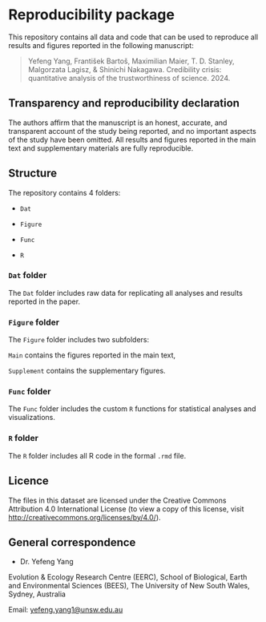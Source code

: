# Reproducibility package

This repository contains all data and code that can be used to reproduce all results and figures reported in the following manuscript:

> Yefeng Yang, František Bartoš, Maximilian Maier, T. D. Stanley, Malgorzata Lagisz, & Shinichi Nakagawa. Credibility crisis: quantitative analysis of the trustworthiness of science. 2024.

## Transparency and reproducibility declaration

The authors affirm that the manuscript is an honest, accurate, and transparent account of the study being reported, and no important
aspects of the study have been omitted. All results and figures reported in the main text and supplementary materials are fully reproducible.

## Structure

The repository contains 4 folders:

- `Dat`

- `Figure`

- `Func`

- `R`
 
### `Dat` folder

The `Dat` folder includes raw data for replicating all analyses and results reported in the paper.

### `Figure` folder

The `Figure` folder includes two subfolders:

`Main` contains the figures reported in the main text,

`Supplement` contains the supplementary figures.

### `Func` folder

The `Func` folder includes the custom `R` functions for statistical analyses and visualizations.

### `R` folder

The `R` folder includes all R code in the formal `.rmd` file.

## Licence

The files in this dataset are licensed under the Creative Commons Attribution 4.0 International License (to view a copy of this license, visit http://creativecommons.org/licenses/by/4.0/).

## General correspondence

- Dr. Yefeng Yang

Evolution & Ecology Research Centre (EERC), 
School of Biological, Earth and Environmental Sciences (BEES), 
The University of New South Wales, Sydney, Australia

Email: yefeng.yang1@unsw.edu.au
